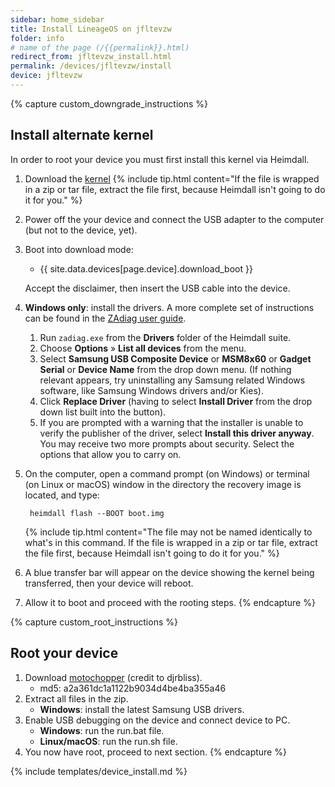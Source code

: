 ```yaml
---
sidebar: home_sidebar
title: Install LineageOS on jfltevzw
folder: info
# name of the page (/{{permalink}}.html)
redirect_from: jfltevzw_install.html
permalink: /devices/jfltevzw/install
device: jfltevzw
---
```


{% capture custom_downgrade_instructions %}
## Install alternate kernel

In order to root your device you must first install this kernel via Heimdall.

1. Download the [kernel](https://www.androidfilehost.com/?fid=745425885120732538)
    {% include tip.html content="If the file is wrapped in a zip or tar file, extract the file first, because Heimdall isn't going to do it for you." %}
2. Power off the your device and connect the USB adapter to the computer (but not to the device, yet).
3. Boot into download mode:

    * {{ site.data.devices[page.device].download_boot }}

    Accept the disclaimer, then insert the USB cable into the device.
4. **Windows only**: install the drivers. A more complete set of instructions can be found in the [ZAdiag user guide](https://github.com/pbatard/libwdi/wiki/Zadig).
    1. Run `zadiag.exe` from the **Drivers** folder of the Heimdall suite.
    2. Choose **Options** &raquo; **List all devices** from the menu.
    3. Select **Samsung USB Composite Device** or **MSM8x60** or **Gadget Serial** or **Device Name** from the drop down menu. (If nothing relevant appears, try uninstalling any Samsung related Windows software, like Samsung Windows drivers and/or Kies).
    4. Click **Replace Driver** (having to select **Install Driver** from the drop down list built into the button).
    5. If you are prompted with a warning that the installer is unable to verify the publisher of the driver, select **Install this driver anyway**. You may receive two more prompts about security. Select the options that allow you to carry on.
5. On the computer, open a command prompt (on Windows) or terminal (on Linux or macOS) window in the directory the recovery image is located, and type:

        heimdall flash --BOOT boot.img

    {% include tip.html content="The file may not be named identically to what's in this command. If the file is wrapped in a zip or tar file, extract the file first, because Heimdall isn't going to do it for you." %}
6. A blue transfer bar will appear on the device showing the kernel being transferred, then your device will reboot.
7. Allow it to boot and proceed with the rooting steps.
{% endcapture %}

{% capture custom_root_instructions %}
## Root your device

1. Download [motochopper](https://www.androidfilehost.com/?fid=24052804347757453) (credit to djrbliss).
   * md5: a2a361dc1a1122b9034d4be4ba355a46
2. Extract all files in the zip.
   * **Windows**: install the latest Samsung USB drivers.
3. Enable USB debugging on the device and connect device to PC.
   * **Windows**: run the run.bat file.
   * **Linux/macOS**: run the run.sh file.
4. You now have root, proceed to next section.
{% endcapture %}

{% include templates/device_install.md %}
